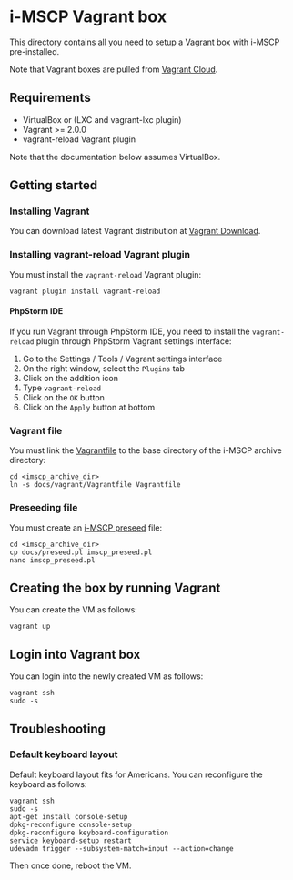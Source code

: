 # i-MSCP Vagrant box

This directory contains all you need to setup a
[Vagrant](http://www.vagrantup.com/) box with i-MSCP pre-installed.

Note that Vagrant boxes are pulled from
[Vagrant Cloud](https://app.vagrantup.com/debian/boxes/stretch64).

## Requirements

- VirtualBox or (LXC and vagrant-lxc plugin)
- Vagrant >= 2.0.0
- vagrant-reload Vagrant plugin

Note that the documentation below assumes VirtualBox.

## Getting started

### Installing Vagrant

You can download latest Vagrant distribution at
[Vagrant Download](https://www.vagrantup.com/downloads.html).

### Installing vagrant-reload Vagrant plugin

You must install the `vagrant-reload` Vagrant plugin:

```
vagrant plugin install vagrant-reload
```

#### PhpStorm IDE

If you run Vagrant through PhpStorm IDE, you need to install the
`vagrant-reload` plugin through PhpStorm Vagrant settings interface:

1. Go to the Settings / Tools / Vagrant settings interface
2. On the right window, select the `Plugins` tab
3. Click on the addition icon
4. Type `vagrant-reload`
5. Click on the `OK` button
6. Click on the `Apply` button at bottom

### Vagrant file

You must link the [Vagrantfile](Vagrantfile) to the base directory
of the i-MSCP archive directory:

```
cd <imscp_archive_dir>
ln -s docs/vagrant/Vagrantfile Vagrantfile
```

### Preseeding file

You must create an
[i-MSCP preseed](https://wiki.i-mscp.net/doku.php?id=start:preseeding) file:

```
cd <imscp_archive_dir>
cp docs/preseed.pl imscp_preseed.pl
nano imscp_preseed.pl
```

## Creating the box by running Vagrant

You can create the VM as follows:

```
vagrant up
```

## Login into Vagrant box

You can login into the newly created VM as follows:

```
vagrant ssh
sudo -s
```

## Troubleshooting

### Default keyboard layout

Default keyboard layout fits for Americans. You can reconfigure the keyboard as follows:

```
vagrant ssh
sudo -s
apt-get install console-setup
dpkg-reconfigure console-setup
dpkg-reconfigure keyboard-configuration
service keyboard-setup restart
udevadm trigger --subsystem-match=input --action=change
```

Then once done, reboot the VM.
